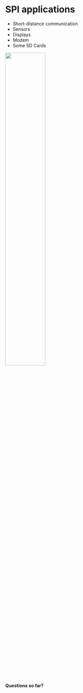 # SPI applications
- Short-distance communication
- Sensors
- Displays
- Modem
- Some SD Cards


<img src="https://tweedegolf.nl/images/embedded-research.jpg" width="50%" />

**Questions so far?**